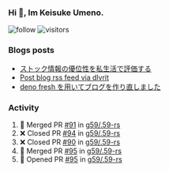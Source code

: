 ### Hi 👋, Im Keisuke Umeno.

<!--
**9renpoto/9renpoto** is a ✨ _special_ ✨ repository because its `README.md` (this file) appears on your GitHub profile.

Here are some ideas to get you started:

- 🔭 I’m currently working on ...
- 🌱 I’m currently learning ...
- 👯 I’m looking to collaborate on ...
- 🤔 I’m looking for help with ...
- 💬 Ask me about ...
- 📫 How to reach me: ...
- 😄 Pronouns: ...
- ⚡ Fun fact: ...
-->

![follow](https://img.shields.io/github/followers/9renpoto?label=Follow&style=social)
![visitors](https://komarev.com/ghpvc/?username=9renpoto&label=Profile%20views&color=0e75b6&style=flat)

### Blogs posts

<!-- BLOG-POST-LIST:START -->
- [ストック情報の優位性を私生活で評価する](https://9renpoto.dev/entry/2023/05/28/stock)
- [Post blog rss feed via dlvrit](https://9renpoto.dev/entry/2023/05/21/twitter-post)
- [deno fresh を用いてブログを作り直しました](https://9renpoto.dev/entry/2023/05/18/recreate_blog)
<!-- BLOG-POST-LIST:END -->

### Activity

<!--START_SECTION:activity-->
1. 🎉 Merged PR [#91](https://github.com/g59/.59-rs/pull/91) in [g59/.59-rs](https://github.com/g59/.59-rs)
2. ❌ Closed PR [#94](https://github.com/g59/.59-rs/pull/94) in [g59/.59-rs](https://github.com/g59/.59-rs)
3. ❌ Closed PR [#90](https://github.com/g59/.59-rs/pull/90) in [g59/.59-rs](https://github.com/g59/.59-rs)
4. 🎉 Merged PR [#95](https://github.com/g59/.59-rs/pull/95) in [g59/.59-rs](https://github.com/g59/.59-rs)
5. 💪 Opened PR [#95](https://github.com/g59/.59-rs/pull/95) in [g59/.59-rs](https://github.com/g59/.59-rs)
<!--END_SECTION:activity-->

<!--START_SECTION:waka-->
<!--END_SECTION:waka-->
